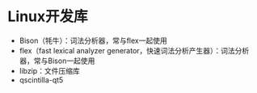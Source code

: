 # Linux开发库

- Bison（牦牛）：词法分析器，常与flex一起使用
- flex（fast lexical analyzer generator，快速词法分析产生器）：词法分析器，常与Bison一起使用
- libzip：文件压缩库
- qscintilla-qt5
